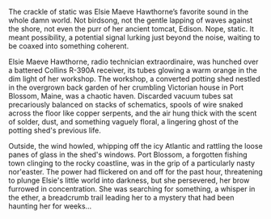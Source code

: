 The crackle of static was Elsie Maeve Hawthorne’s favorite sound in the whole damn world. Not birdsong, not the gentle lapping of waves against the shore, not even the purr of her ancient tomcat, Edison. Nope, static. It meant possibility, a potential signal lurking just beyond the noise, waiting to be coaxed into something coherent.

Elsie Maeve Hawthorne, radio technician extraordinaire, was hunched over a battered Collins R-390A receiver, its tubes glowing a warm orange in the dim light of her workshop. The workshop, a converted potting shed nestled in the overgrown back garden of her crumbling Victorian house in Port Blossom, Maine, was a chaotic haven. Discarded vacuum tubes sat precariously balanced on stacks of schematics, spools of wire snaked across the floor like copper serpents, and the air hung thick with the scent of solder, dust, and something vaguely floral, a lingering ghost of the potting shed's previous life.

Outside, the wind howled, whipping off the icy Atlantic and rattling the loose panes of glass in the shed's windows. Port Blossom, a forgotten fishing town clinging to the rocky coastline, was in the grip of a particularly nasty nor'easter. The power had flickered on and off for the past hour, threatening to plunge Elsie's little world into darkness, but she persevered, her brow furrowed in concentration. She was searching for something, a whisper in the ether, a breadcrumb trail leading her to a mystery that had been haunting her for weeks…
